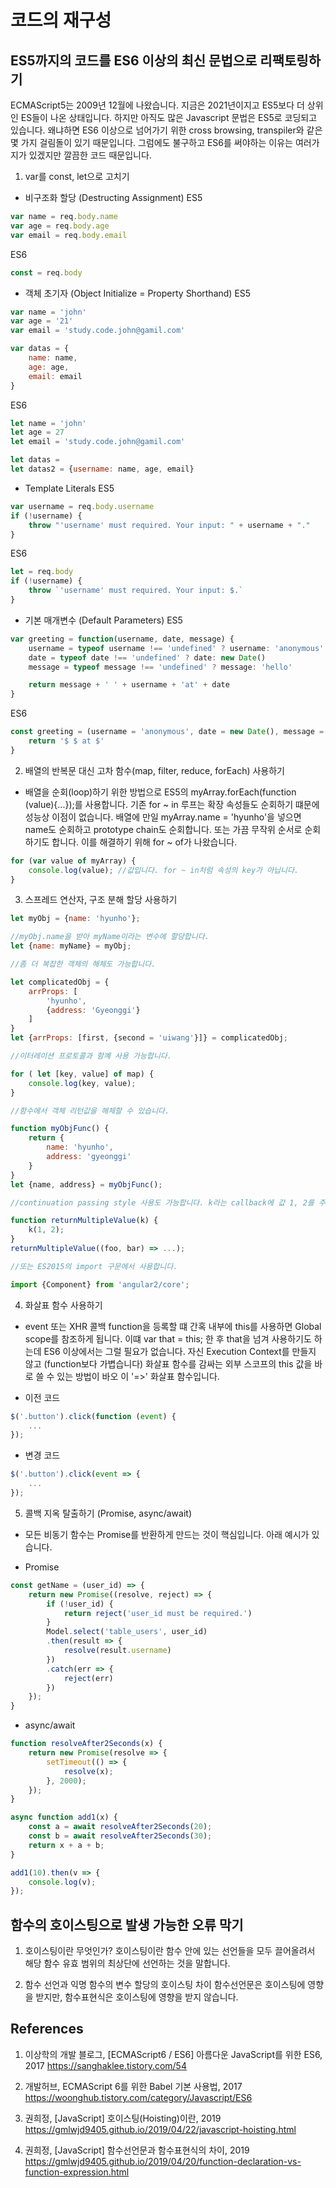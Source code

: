 # 코드의 재구성
 
## ES5까지의 코드를 ES6 이상의 최신 문법으로 리팩토링하기 

ECMAScript5는 2009년 12월에 나왔습니다. 
지금은 2021년이지고 ES5보다 더 상위인 ES들이 나온 상태입니다. 
하지만 아직도 많은 Javascript 문법은 ES5로 코딩되고 있습니다. 
왜냐하면 ES6 이상으로 넘어가기 위한 cross browsing, transpiler와 같은 몇 가지 걸림돌이 있기 때문입니다. 
그럼에도 불구하고 ES6를 써야하는 이유는 여러가지가 있겠지만 깔끔한 코드 때문입니다. 

1. var를 const, let으로 고치기 

* 비구조화 할당 (Destructing Assignment)
ES5
```javascript
var name = req.body.name
var age = req.body.age
var email = req.body.email
```
ES6
```javascript
const = req.body
```

* 객체 초기자 (Object Initialize = Property Shorthand)
ES5
```javascript
var name = 'john'
var age = '21'
var email = 'study.code.john@gamil.com'

var datas = {
    name: name, 
    age: age, 
    email: email
}
```
ES6
```javascript
let name = 'john'
let age = 27
let email = 'study.code.john@gamil.com'

let datas =
let datas2 = {username: name, age, email}
```

* Template Literals
ES5
```javascript
var username = req.body.username
if (!username) {
    throw "'username' must required. Your input: " + username + "."
}
```
ES6
```javascript
let = req.body
if (!username) {
    throw `'username' must required. Your input: $.`
}
```

* 기본 매개변수 (Default Parameters)
ES5
```javascript
var greeting = function(username, date, message) {
    username = typeof username !== 'undefined' ? username: 'anonymous'
    date = typeof date !== 'undefined' ? date: new Date()
    message = typeof message !== 'undefined' ? message: 'hello'

    return message + ' ' + username + 'at' + date
}
```
ES6
```javascript
const greeting = (username = 'anonymous', date = new Date(), message = 'hello') => {
    return '$ $ at $'
}
```

2. 배열의 반복문 대신 고차 함수(map, filter, reduce, forEach) 사용하기 
* 배열을 순회(loop)하기 위한 방법으로 ES5의 myArray.forEach(function (value){...});를 사용합니다. 기존 for ~ in 루프는 확장 속성들도 순회하기 떄문에 성능상 이점이 없습니다. 배열에 만일 myArray.name = 'hyunho'을 넣으면 name도 순회하고 prototype chain도 순회합니다. 또는 가끔 무작위 순서로 순회하기도 합니다. 이를 해결하기 위해 for ~ of가 나왔습니다. 

```javascript
for (var value of myArray) {
    console.log(value); //값입니다. for ~ in처럼 속성의 key가 아닙니다.
}
```

3. 스프레드 연산자, 구조 분해 할당 사용하기 
```javascript
let myObj = {name: 'hyunho'};

//myObj.name을 받아 myName이라는 변수에 할당합니다.
let {name: myName} = myObj;

//좀 더 복잡한 객체의 해체도 가능합니다. 

let complicatedObj = {
    arrProps: [
        'hyunho',
        {address: 'Gyeonggi'}
    ]
}
let {arrProps: [first, {second = 'uiwang'}]} = complicatedObj;

//이터레이션 프로토콜과 함꼐 사용 가능합니다. 

for ( let [key, value] of map) {
    console.log(key, value);
}

//함수에서 객체 리턴값을 해체할 수 있습니다. 

function myObjFunc() {
    return {
        name: 'hyunho',
        address: 'gyeonggi'
    }
}
let {name, address} = myObjFunc();

//continuation passing style 사용도 가능합니다. k라는 callback에 값 1, 2를 주면 foo = 1, bar = 2 각 해체되어 할당됩니다. 

function returnMultipleValue(k) {
    k(1, 2);
}
returnMultipleValue((foo, bar) => ...);

//또는 ES2015의 import 구문에서 사용합니다.

import {Component} from 'angular2/core';
```

4. 화살표 함수 사용하기 
* event 또는 XHR 콜백 function을 등록할 떄 간혹 내부에 this를 사용하면 Global scope를 참조하게 됩니다. 이떄 var that = this; 한 후 that을 넘겨 사용하기도 하는데 ES6 이상에서는 그럴 필요가 없습니다. 자신 Execution Context를 만들지 않고 (function보다 가볍습니다) 화살표 함수를 감싸는 외부 스코프의 this 값을 바로 쓸 수 있는 방법이 바오 이 '=>' 화살표 함수입니다. 

* 이전 코드
```javascript
$('.button').click(function (event) {
    ...
});
```
* 변경 코드
```javascript
$('.button').click(event => {
    ...
});
```

5. 콜백 지옥 탈출하기 (Promise, async/await) 
* 모든 비동기 함수는 Promise를 반환하게 만드는 것이 핵심입니다. 아래 예시가 있습니다. 

* Promise
```javascript
const getName = (user_id) => {
    return new Promise((resolve, reject) => {
        if (!user_id) {
            return reject('user_id must be required.')
        }
        Model.select('table_users', user_id)
        .then(result => {
            resolve(result.username)
        })
        .catch(err => {
            reject(err)
        })
    });
}
```
* async/await
```javascript
function resolveAfter2Seconds(x) {
    return new Promise(resolve => {
        setTimeout(() => {
            resolve(x);
        }, 2000);
    });
}

async function add1(x) {
    const a = await resolveAfter2Seconds(20);
    const b = await resolveAfter2Seconds(30);
    return x + a + b;
}

add1(10).then(v => {
    console.log(v);
});
```


## 함수의 호이스팅으로 발생 가능한 오류 막기 
1. 호이스팅이란 무엇인가? 
호이스팅이란 함수 안에 있는 선언들을 모두 끌어올려서 해당 함수 유효 범위의 최상단에 선언하는 것을 말합니다. 

2. 함수 선언과 익명 함수의 변수 할당의 호이스팅 차이
함수선언문은 호이스팅에 영향을 받지만, 함수표현식은 호이스팅에 영향을 받지 않습니다. 

## References

1. 이상학의 개발 블로그, [ECMAScript6 / ES6] 아름다운 JavaScript를 위한 ES6, 2017
https://sanghaklee.tistory.com/54

2. 개발허브, ECMAScript 6를 위한 Babel 기본 사용법, 2017
https://woonghub.tistory.com/category/Javascript/ES6

3. 권희정, [JavaScript] 호이스팅(Hoisting)이란, 2019
https://gmlwjd9405.github.io/2019/04/22/javascript-hoisting.html

4. 권희정, [JavaScript] 함수선언문과 함수표현식의 차이, 2019
https://gmlwjd9405.github.io/2019/04/20/function-declaration-vs-function-expression.html
